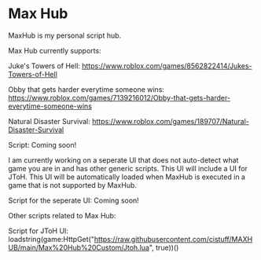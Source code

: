 # Max Hub
MaxHub is my personal script hub.


Max Hub currently supports:

Juke's Towers of Hell: https://www.roblox.com/games/8562822414/Jukes-Towers-of-Hell

Obby that gets harder everytime someone wins: https://www.roblox.com/games/7139216012/Obby-that-gets-harder-everytime-someone-wins

Natural Disaster Survival: https://www.roblox.com/games/189707/Natural-Disaster-Survival


Script: Coming soon!

I am currently working on a seperate UI that does not auto-detect what game you are in and has other generic scripts. This UI will include a UI for JToH. This UI will be automatically loaded when MaxHub is executed in a game that is not supported by MaxHub.

Script for the seperate UI: Coming soon!


Other scripts related to Max Hub:

Script for JToH UI: loadstring(game:HttpGet("https://raw.githubusercontent.com/cistuff/MAXHUB/main/Max%20Hub%20Custom/Jtoh.lua", true))()

